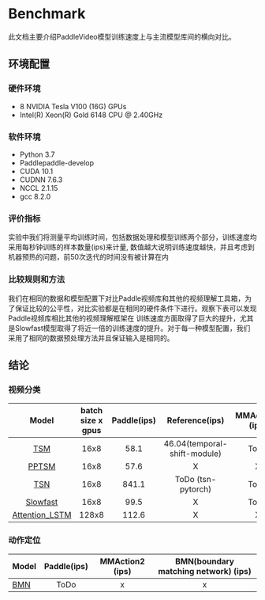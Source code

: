 # Benchmark

此文档主要介绍PaddleVideo模型训练速度上与主流模型库间的横向对比。

## 环境配置
### 硬件环境

- 8 NVIDIA Tesla V100 (16G) GPUs
- Intel(R) Xeon(R) Gold 6148 CPU @ 2.40GHz

### 软件环境

- Python 3.7
- Paddlepaddle-develop
- CUDA 10.1
- CUDNN 7.6.3
- NCCL 2.1.15
- gcc 8.2.0

### 评价指标

实验中我们将测量平均训练时间，包括数据处理和模型训练两个部分，训练速度均采用每秒钟训练的样本数量(ips)来计量,
数值越大说明训练速度越快，并且考虑到机器预热的问题，前50次迭代的时间没有被计算在内

### 比较规则和方法

我们在相同的数据和模型配置下对比Paddle视频库和其他的视频理解工具箱，为了保证比较的公平性，对比实验都是在相同的硬件条件下进行。观察下表可以发现Paddle视频库相比其他的视频理解框架在
训练速度方面取得了巨大的提升，尤其是Slowfast模型取得了将近一倍的训练速度的提升。对于每一种模型配置，我们采用了相同的数据预处理方法并且保证输入是相同的。

## 结论
### 视频分类

| Model | batch size x gpus | Paddle(ips) | Reference(ips) | MMAction2 (ips)  | PySlowFast (ips)|
| :------: | :-------------------:|:---------------:|:---------------: | :---------------:  |:---------------: |
| [TSM](../configs/recognition/tsm/tsm.yaml) | 16x8 | 58.1 | 46.04(temporal-shift-module) | ToDo | X |
| [PPTSM](../configs/recognition/tsm/pptsm.yaml) | 16x8 |  57.6 | X |    X   | X |
| [TSN](../configs/recognition/tsn/tsn.yaml) | 16x8 |  841.1 |  ToDo (tsn-pytorch) | ToDo | X | 
| [Slowfast](../configs/recogntion/slowfast/slowfast.yaml)| 16x8 | 99.5 | X | ToDo | 43.2 |
| [Attention_LSTM](../configs/recognition/attention_lstm/attention_lstm.yaml) |  128x8  | 112.6  | X | X | X |

### 动作定位

| Model | Paddle(ips) |MMAction2 (ips) |BMN(boundary matching network) (ips)|
| :--- | :---------------: | :-------------------------------------: | :-------------------------------------: |
| [BMN](../configs/localization/bmn.yaml)  | ToDo | x | x |
